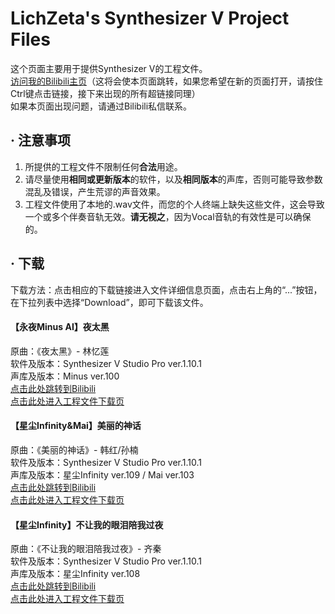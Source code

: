 # LichZeta's Synthesizer V Project Files

这个页面主要用于提供Synthesizer V的工程文件。  
[访问我的Bilibili主页](https://space.bilibili.com/20361369?_blank)（这将会使本页面跳转，如果您希望在新的页面打开，请按住Ctrl键点击链接，接下来出现的所有超链接同理）  
如果本页面出现问题，请通过Bilibili私信联系。  

## · 注意事项

1. 所提供的工程文件不限制任何**合法**用途。  
2. 请尽量使用**相同或更新版本**的软件，以及**相同版本**的声库，否则可能导致参数混乱及错误，产生荒谬的声音效果。  
3. 工程文件使用了本地的.wav文件，而您的个人终端上缺失这些文件，这会导致一个或多个伴奏音轨无效。**请无视之**，因为Vocal音轨的有效性是可以确保的。  

## · 下载

下载方法：点击相应的下载链接进入文件详细信息页面，点击右上角的“...”按钮，在下拉列表中选择“Download”，即可下载该文件。


#### 【永夜Minus AI】夜太黑

原曲：《夜太黑》- 林忆莲  
软件及版本：Synthesizer V Studio Pro ver.1.10.1  
声库及版本：Minus ver.100  
[点击此处跳转到Bilibili](https://www.bilibili.com/video/BV1pu4y1N7jq/)  
[点击此处进入工程文件下载页](https://github.com/LichZeta2017/LichZeta.github.io/blob/4a283a92adcafec63134127aa3caa7be76271d64/SVPFiles/%E5%A4%9C%E5%A4%AA%E9%BB%91.svp)  

#### 【星尘Infinity&Mai】美丽的神话

原曲：《美丽的神话》- 韩红/孙楠  
软件及版本：Synthesizer V Studio Pro ver.1.10.1  
声库及版本：星尘Infinity ver.109 / Mai ver.103  
[点击此处跳转到Bilibili](https://www.bilibili.com/video/BV1wc41167KG/)  
[点击此处进入工程文件下载页](https://github.com/LichZeta2017/LichZeta.github.io/blob/3b0e049e6adea0e041e2e044494960aa6ccc2cbd/SVPFiles/%E7%BE%8E%E4%B8%BD%E7%9A%84%E7%A5%9E%E8%AF%9D.svp)  

#### 【星尘Infinity】不让我的眼泪陪我过夜

原曲：《不让我的眼泪陪我过夜》- 齐秦  
软件及版本：Synthesizer V Studio Pro ver.1.10.1  
声库及版本：星尘Infinity ver.108  
[点击此处跳转到Bilibili](https://www.bilibili.com/video/BV1pu4y1N7jq/)  
[点击此处进入工程文件下载页](https://github.com/LichZeta2017/LichZeta.github.io/blob/058127152346520de42d9cfc8e232c98b48e3f06/SVPFiles/%E4%B8%8D%E8%AE%A9%E6%88%91%E7%9A%84%E7%9C%BC%E6%B3%AA%E9%99%AA%E6%88%91%E8%BF%87%E5%A4%9C.svp)  


